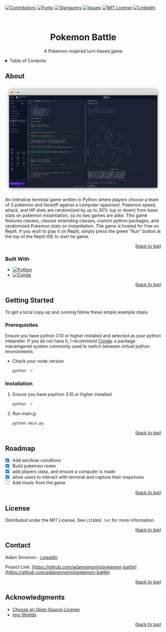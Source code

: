 <!-- Improved compatibility of back to top link: See: https://github.com/othneildrew/Best-README-Template/pull/73 -->

<a name="readme-top"></a>

<!-- PROJECT SHIELDS -->
<!--
*** I'm using markdown "reference style" links for readability.
*** Reference links are enclosed in brackets [ ] instead of parentheses ( ).
*** See the bottom of this document for the declaration of the reference variables
*** for contributors-url, forks-url, etc. This is an optional, concise syntax you may use.
*** https://www.markdownguide.org/basic-syntax/#reference-style-links
-->

[![Contributors][contributors-shield]][contributors-url]
[![Forks][forks-shield]][forks-url]
[![Stargazers][stars-shield]][stars-url]
[![Issues][issues-shield]][issues-url]
[![MIT License][license-shield]][license-url]
[![LinkedIn][linkedin-shield]][linkedin-url]

<!-- PROJECT LOGO -->
<div id="readme-top"></div>
<br/>

<div align="center">
  <h1 align="center">Pokemon Battle </h1>
  <p align="center">A Pokemon-inspired turn-based game </p>
</div>

<!-- TABLE OF CONTENTS -->
<details>
  <summary>Table of Contents</summary>
  <ol>
    <li>
      <a href="#about-the-project">About The Project</a>
      <ul>
        <li><a href="#built-with">Built With</a></li>
      </ul>
    </li>
    <li>
      <a href="#getting-started">Getting Started</a>
      <ul>
        <li><a href="#prerequisites">Prerequisites</a></li>
        <li><a href="#installation">Installation</a></li>
      </ul>
    </li>
    <li><a href="#roadmap">Roadmap</a></li>
    <!-- <li><a href="#contributing">Contributing</a></li> -->
    <li><a href="#license">License</a></li>
    <li><a href="#contact">Contact</a></li>
    <li><a href="#acknowledgments">Acknowledgments</a></li>
  </ol>
</details>

<!-- ABOUT THE PROJECT -->

## About

[![Pokemon Battle][product-screenshot]](https://replit.com/@ajsim/pokemon-battle)

An interative terminal game written in Python where players choose a team of 3 pokemon and faceoff against a computer opponent. Pokemon speed, attack, and HP stats are randomized by up to 30% (up or down) from base stats on pokemon instantiation, so no two games are alike. This game features classes, classes extending classes, custom python packages, and randomized Pokemon stats on instantiation. The game is hosted for free on Replit. If you wish to play it on Replit, simply press the green "Run" button at the top of the Replit IDE to start he game.

<p align="right">(<a href="#readme-top">back to top</a>)</p>

### Built With

- [![Python][python-shield]][python-url]
- [![Conda][conda-shield]][conda-url]

<p align="right">(<a href="#readme-top">back to top</a>)</p>

<!-- GETTING STARTED -->

## Getting Started

To get a local copy up and running follow these simple example steps.

### Prerequisites

Ensure you have python 3.10 or higher installed and selected as your python intepreter. If you do not have it, I recommend [Conda](https://docs.conda.io/en/latest/): a package manamgenet system commonly used to switch between virtual python environments

- Check your node version
  ```sh
  python -V
  ```

### Installation

1. Ensure you have paython 3.10 or higher installed
   ```sh
   python -V
   ```
2. Run main.jy
   ```sh
   python main.py
   ```

<p align="right">(<a href="#readme-top">back to top</a>)</p>

<!-- USAGE EXAMPLES -->

<!-- ## Usage

Use this space to show useful examples of how a project can be used. Additional screenshots, code examples and demos work well in this space. You may also link to more resources. -->

<!-- ROADMAP -->

## Roadmap

- [x] Add win/lose conditons
- [x] Build pokemon roster
- [x] add players class, and ensure a computer is made
- [x] allow users to interact with terminal and capture their responses
- [ ] Add music from the game

<p align="right">(<a href="#readme-top">back to top</a>)</p>

<!-- LICENSE -->

## License

Distributed under the MIT License. See `LICENSE.txt` for more information.

<p align="right">(<a href="#readme-top">back to top</a>)</p>

<!-- CONTACT -->

## Contact

Adam Simonini - [LinkedIn](https://www.linkedin.com/in/adamsimonini/)

Project Link: [https://github.com/adamsimonini/pokemon-battle](https://github.com/adamsimonini/pokemon-battle)

<p align="right">(<a href="#readme-top">back to top</a>)</p>

<!-- ACKNOWLEDGMENTS -->

## Acknowledgments

- [Choose an Open Source License](https://choosealicense.com)
- [Img Shields](https://shields.io)

<p align="right">(<a href="#readme-top">back to top</a>)</p>

<!-- MARKDOWN LINKS & IMAGES -->
<!-- https://www.markdownguide.org/basic-syntax/#reference-style-links -->

[contributors-shield]: https://img.shields.io/github/contributors/adamsimonini/pokemon-battle.svg?style=for-the-badge
[contributors-url]: https://github.com/adamsimonini/pokemon-battle/graphs/contributors
[forks-shield]: https://img.shields.io/github/forks/adamsimonini/pokemon-battle.svg?style=for-the-badge
[forks-url]: https://github.com/adamsimonini/pokemon-battle/network/members
[stars-shield]: https://img.shields.io/github/stars/adamsimonini/pokemon-battle.svg?style=for-the-badge
[stars-url]: https://github.com/adamsimonini/pokemon-battle/stargazers
[issues-shield]: https://img.shields.io/github/issues/adamsimonini/pokemon-battle.svg?style=for-the-badge
[issues-url]: https://github.com/adamsimonini/pokemon-battle/issues
[license-shield]: https://img.shields.io/github/license/adamsimonini/pokemon-battle.svg?style=for-the-badge
[license-url]: https://github.com/adamsimonini/pokemon-battle/blob/master/LICENSE.txt
[linkedin-shield]: https://img.shields.io/badge/-LinkedIn-black.svg?style=for-the-badge&logo=linkedin&colorB=555
[linkedin-url]: https://linkedin.com/in/adamsimonini

<!-- SCREENSHOT -->

[product-screenshot]: /pokemon-battle.png

<!-- BADGES -->

[python-shield]: https://img.shields.io/badge/python-35495E?style=for-the-badge&logo=python&logoColor=4FC08D
[python-url]: https://python.org/
[conda-shield]: https://img.shields.io/badge/conda-0769AD?style=for-the-badge&logo=conda&logoColor=white
[conda-url]: https://docs.conda.io/en/latest/
